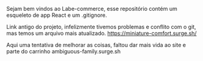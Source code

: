 Sejam bem vindos ao Labe-commerce, esse repositório contém um esqueleto de app React e um .gitignore.

Link antigo do projeto, infelizmente tivemos problemas e conflito com o git, mas temos um arquivo mais atualizado.
https://miniature-comfort.surge.sh/

Aqui uma tentativa de melhorar as coisas, faltou dar mais vida ao site e parte do carrinho
ambiguous-family.surge.sh
